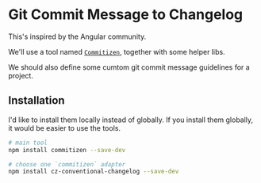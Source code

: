 # Git Commit Message to Changelog

This's inspired by the Angular community.

We'll use a tool named [`Commitizen`](http://commitizen.github.io/cz-cli/),
together with some helper libs.

We should also define some cumtom git commit message guidelines for a project.

## Installation

I'd like to install them locally instead of globally.
If you install them globally, it would be easier to use the tools.

```sh
# main tool
npm install commitizen --save-dev

# choose one `commitizen` adapter
npm install cz-conventional-changelog --save-dev
```
